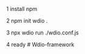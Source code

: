 1  install npm 

2  npm init wdio .

3  npx wdio run ./wdio.conf.js
 
4 ready
#   W d i o - f r a m e w o r k  
 